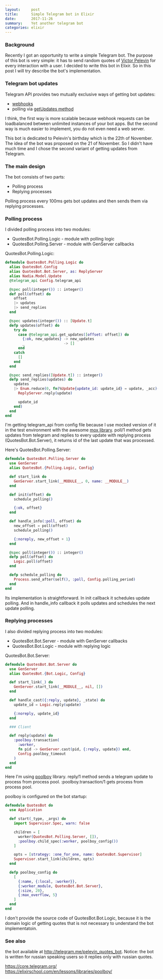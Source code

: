 ```yaml
---
layout:     post
title:      Simple Telegram bot in Elixir
date:       2017-11-26
summary:    Yet another telegram bot
categories: elixir
---
```


### Background

Recently I got an opportunity to write a simple Telegram bot. The purpose of this bot is very simple: it has to send random quotes of [Victor Pelevin](https://en.wikipedia.org/wiki/Victor_Pelevin) for every interaction with a user. I decided to write this bot in Elixir. So in this post I will try describe the bot's implementation.

### Telegram bot updates

Telegram API provides two mutually exclusive ways of getting bot updates:
- [webhooks](https://core.telegram.org/bots/api#setwebhook)
- polling via [getUpdates method](https://core.telegram.org/bots/api#getupdates)

I think, the first way is more scalable because webhook requests can be loadbalanced between unlimited instances of your bot apps. But the second way is much easier to implement, you do not even need a web server.

This bot is dedicated to Pelevin's birthday which is the 22th of November. The idea of the bot was proposed on the 21 of November. So I didn't have much time and I chose the second variant of getting updates from Telegram.

### The main design

The bot consists of two parts:
- Polling process
- Replying processes

Polling process every 100ms gets bot updates and then sends them via replying processes.

### Polling process

I divided polling process into two modules:
- QuotesBot.Polling.Logic - module with polling logic
- QuotesBot.Polling.Server - module with GenServer callbacks

QuotesBot.Polling.Logic:

```elixir
defmodule QuotesBot.Polling.Logic do
  alias QuotesBot.Config
  alias QuotesBot.Bot.Server, as: ReplyServer
  alias Nadia.Model.Update
  @telegram_api Config.telegram_api

  @spec poll(integer()) :: integer()
  def poll(offset) do
    offset
    |> updates
    |> send_replies
  end

  @spec updates(integer()) :: [Update.t]
  defp updates(offset) do
    try do
      case @telegram_api.get_updates([offset: offset]) do
        {:ok, new_updates} -> new_updates
        _                  -> []
      end
    catch
      []
    end
  end

  @spec send_replies([Update.t]) :: integer()
  defp send_replies(updates) do
    updates
    |> Enum.reduce(0, fn(%Update{update_id: update_id} = update, _acc)->
      ReplyServer.reply(update)

      update_id
    end)
  end
end
```
I'm getting telegram_api from config file because I use mocked version of it in the test environment with the awesome [mox library](https://github.com/plataformatec/mox). poll/1 method gets updates from telegram and replies to every update with replying process (QuotesBot.Bot.Server), it returns id of the last update that was processed.

Here's QuotesBot.Polling.Server:

```elixir
defmodule QuotesBot.Polling.Server do
  use GenServer
  alias QuotesBot.{Polling.Logic, Config}

  def start_link do
    GenServer.start_link(__MODULE__, 0, name: __MODULE__)
  end

  def init(offset) do
    schedule_polling()

    {:ok, offset}
  end

  def handle_info(:poll, offset) do
    new_offset = poll(offset)
    schedule_polling()

    {:noreply, new_offset + 1}
  end

  @spec poll(integer()) :: integer()
  defp poll(offset) do
    Logic.poll(offset)
  end

  defp schedule_polling do
    Process.send_after(self(), :poll, Config.polling_period)
  end
end
```

Its implementation is straightforward. In init callback it schedules update polling. And in handle_info callback it polls updates and schedules the next update polling.

### Replying processes

I also divided replying process into two modules:
- QuotesBot.Bot.Server - module with GenServer callbacks
- QuotesBot.Bot.Logic - module with replying logic

QuotesBot.Bot.Server:

```elixir
defmodule QuotesBot.Bot.Server do
  use GenServer
  alias QuotesBot.{Bot.Logic, Config}

  def start_link(_) do
    GenServer.start_link(__MODULE__, nil, [])
  end

  def handle_cast({:reply, update}, _state) do
    update_id = Logic.reply(update)

    {:noreply, update_id}
  end

  ### Client

  def reply(update) do
    :poolboy.transaction(
      :worker,
      fn pid -> GenServer.cast(pid, {:reply, update}) end,
      Config.poolboy_timeout
    )
  end
end
```


Here I'm using [poolboy](https://github.com/devinus/poolboy) library. reply/1 method sends a telegram update to process from process pool. :poolboy.transaction/1 gets process from process pool.

poolboy is configured on the bot startup:

```elixir
defmodule QuotesBot do
  use Application

  def start(_type, _args) do
    import Supervisor.Spec, warn: false

    children = [
      worker(QuotesBot.Polling.Server, []),
      :poolboy.child_spec(:worker, poolboy_config())
    ]

    opts = [strategy: :one_for_one, name: QuotesBot.Supervisor]
    Supervisor.start_link(children, opts)
  end

  defp poolboy_config do
    [
      {:name, {:local, :worker}},
      {:worker_module, QuotesBot.Bot.Server},
      {:size, 20},
      {:max_overflow, 5}
    ]
  end
end
```

I don't provide the source code of QuotesBot.Bot.Logic, because it is the domain logic of getting quotes that is not necessary to understand the bot implementatoin.

### See also

the bot available at http://telegram.me/pelevin_quotes_bot. Notice: the bot is written for russian speaking users so it replies only with russian quotes.

https://core.telegram.org/
https://elixirschool.com/en/lessons/libraries/poolboy/

